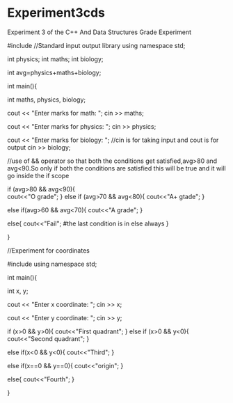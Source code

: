 # Experiment3cds
Experiment 3 of the C++ And Data Structures
Grade Experiment

#include<iostream>  //Standard input output library
using namespace std;

int physics;
int maths;
int biology;

int avg=physics+maths+biology;

int main(){

int maths, physics, biology;

cout << "Enter marks for math: ";
cin >> maths;

cout << "Enter marks for physics: ";
cin >> physics;

cout << "Enter marks for biology: "; //cin is for taking input and cout is for output
cin >> biology;

//use of && operator so that both the conditions get satisfied,avg>80 and avg<90.So only if both the conditions are satisfied this will be true and it will go inside the if scope

if (avg>80 && avg<90){  
    cout<<"O grade";
}
else if (avg>70 && avg<80){
    cout<<"A+ gtade";
}

else if(avg>60 && avg<70){
    cout<<"A grade";
}

else{
    cout<<"Fail";   #the last condition is in else always
}

}

//Experiment for coordinates

#include<iostream>
using namespace std;


int main(){

int x, y;

cout << "Enter x coordinate: ";
cin >> x;

cout << "Enter y coordinate: ";
cin >> y;


if (x>0 && y>0){
    cout<<"First quadrant";
}
else if (x>0 && y<0){
    cout<<"Second quadrant";
}

else if(x<0 && y<0){
    cout<<"Third";
}

else if(x==0 && y==0){
  cout<<"origin";
}

else{
    cout<<"Fourth";
}

}




